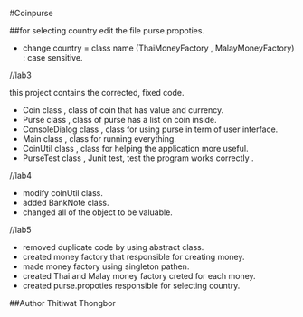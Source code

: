 #Coinpurse

##for selecting country edit the file purse.propoties.
 - change country = class name (ThaiMoneyFactory , MalayMoneyFactory) : case sensitive.


//lab3

this project contains the corrected, fixed code.
 - Coin class , class of coin that has value and currency.
 - Purse class , class of purse has a list on coin inside.
 - ConsoleDialog class , class for using purse in term of user interface.
 - Main class , class for running everything.
 - CoinUtil class , class for helping the application more useful.
 - PurseTest class , Junit test, test the program works correctly .

//lab4
 - modify coinUtil class.
 - added BankNote class.
 - changed all of the object to be valuable.
 
//lab5
 - removed duplicate code by using abstract class.
 - created money factory that responsible for creating money.
 - made money factory using singleton pathen.
 - created Thai and Malay money factory creted for each money.
 - created purse.propoties responsible for selecting country.

##Author Thitiwat Thongbor

